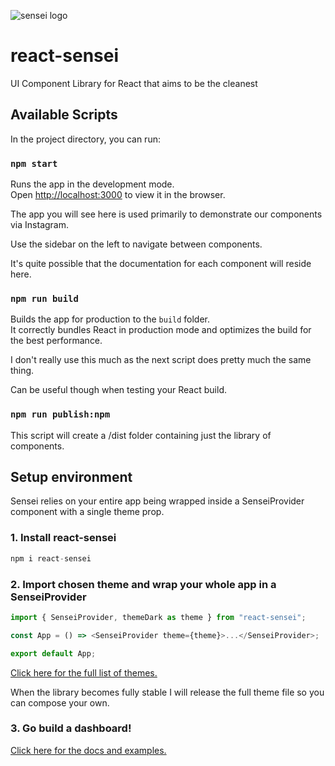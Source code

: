 ![sensei logo](https://cdn.jsdelivr.net/gh/frontend-joe/assets@main/sensei7.png)

# react-sensei

UI Component Library for React that aims to be the cleanest

## Available Scripts

In the project directory, you can run:

### `npm start`

Runs the app in the development mode.\
Open [http://localhost:3000](http://localhost:3000) to view it in the browser.

The app you will see here is used primarily to demonstrate our components via
Instagram.

Use the sidebar on the left to navigate between components.

It's quite possible that the documentation for each component will reside here.

### `npm run build`

Builds the app for production to the `build` folder.\
It correctly bundles React in production mode and optimizes the build for the best performance.

I don't really use this much as the next script does pretty much the same thing.

Can be useful though when testing your React build.

### `npm run publish:npm`

This script will create a /dist folder containing just the library of components.

## Setup environment

Sensei relies on your entire app being wrapped inside a SenseiProvider
component with a single theme prop.

### 1. Install react-sensei

```javascript
npm i react-sensei
```

### 2. Import chosen theme and wrap your whole app in a SenseiProvider

```javascript
import { SenseiProvider, themeDark as theme } from "react-sensei";

const App = () => <SenseiProvider theme={theme}>...</SenseiProvider>;

export default App;
```

[Click here for the full list of themes.](https://github.com/frontend-joe/react-sensei/tree/master/src/components/library/themes)

When the library becomes fully stable I will release the full theme file so you can compose your own.

### 3. Go build a dashboard!

[Click here for the docs and examples.](https://react-sensei.com)
